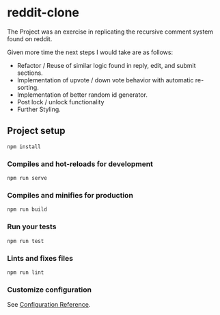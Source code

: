 # reddit-clone

The Project was an exercise in replicating the recursive comment system found on reddit.

Given more time the next steps I would take are as follows:  
- Refactor / Reuse of similar logic found in reply, edit, and submit sections.
- Implementation of upvote / down vote behavior with automatic re-sorting.
- Implementation of better random id generator.
- Post lock / unlock functionality
- Further Styling.

## Project setup
```
npm install
```

### Compiles and hot-reloads for development
```
npm run serve
```

### Compiles and minifies for production
```
npm run build
```

### Run your tests
```
npm run test
```

### Lints and fixes files
```
npm run lint
```

### Customize configuration
See [Configuration Reference](https://cli.vuejs.org/config/).
